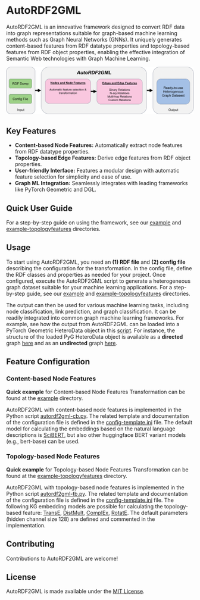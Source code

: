 # AutoRDF2GML

AutoRDF2GML is an innovative framework designed to convert RDF data into graph representations suitable for graph-based machine learning methods such as Graph Neural Networks (GNNs). It uniquely generates content-based features from RDF datatype properties and topology-based features from RDF object properties, enabling the effective integration of Semantic Web technologies with Graph Machine Learning.


![Overview of AutoRDF2GML](autordf2gml-overview.png)

## Key Features

- **Content-based Node Features:** Automatically extract node features from RDF datatype properties.
- **Topology-based Edge Features:** Derive edge features from RDF object properties.
- **User-friendly Interface:** Features a modular design with automatic feature selection for simplicity and ease of use.
- **Graph ML Integration:** Seamlessly integrates with leading frameworks like PyTorch Geometric and DGL.

## Quick User Guide

For a step-by-step guide on using the framework, see our [example](./example) and [example-topologyfeatures](./example/example-topologyfeatures) directories.

## Usage

To start using AutoRDF2GML, you need an **(1) RDF file** and **(2) config file** describing the configuration for the transformation. In the config file, define the RDF classes and properties as needed for your project. Once configured, execute the AutoRDF2GML script to generate a heterogeneous graph dataset suitable for your machine learning applications. For a step-by-step guide, see our [example](./example) and [example-topologyfeatures](./example/example-topologyfeatures) directories.

The output can then be used for various machine learning tasks, including node classification, link prediction, and graph classification. It can be readily integrated into common graph machine learning frameworks. For example, see how the output from AutoRDF2GML can be loaded into a PyTorch Geometric HeteroData object in this [script](./use-with-pyg/create-pyg-heterodata.py). For instance, the structure of the loaded PyG HeteroData object is available as a **directed** graph [here](./use-with-pyg/pyg-heterodata-soa-sw-directed.txt) and as an **undirected** graph [here](./use-with-pyg/pyg-heterodata-soa-sw-undirected.txt).

## Feature Configuration

### Content-based Node Features

**Quick example** for Content-based Node Features Transformation can be found at the [example](./example) directory.

AutoRDF2GML with content-based node features is implemented in the Python script [autordf2gml-cb.py](./content-based-feature/autordf2gml-cb.py). The related template and documentation of the configuration file is defined in the [config-template.ini](./content-based-feature/config-template.ini) file.
The default model for calculating the embeddings based on the natural language descriptions is [SciBERT](https://huggingface.co/allenai/scibert_scivocab_uncased), but also other huggingface BERT variant models (e.g., bert-base) can be used.

### Topology-based Node Features

**Quick example** for Topology-based Node Features Transformation can be found at the [example-topologyfeatures](./example/example-topologyfeatures) directory.

AutoRDF2GML with topology-based node features is implemented in the Python script [autordf2gml-tb.py](./topology-based-feature/autordf2gml-tb.py). The related template and documentation of the configuration file is defined in the [config-template.ini](./topology-based-feature/config-template.ini) file.
The following KG embedding models are possible for calculating the topology-based feature: [TransE](https://pytorch-geometric.readthedocs.io/en/latest/generated/torch_geometric.nn.kge.TransE.html#torch_geometric.nn.kge.TransE), [DistMult](https://pytorch-geometric.readthedocs.io/en/latest/generated/torch_geometric.nn.kge.DistMult.html#torch_geometric.nn.kge.DistMult), [ComplEx](https://pytorch-geometric.readthedocs.io/en/latest/generated/torch_geometric.nn.kge.ComplEx.html#torch_geometric.nn.kge.ComplEx), [RotatE](https://pytorch-geometric.readthedocs.io/en/latest/generated/torch_geometric.nn.kge.RotatE.html#torch_geometric.nn.kge.RotatE). The default parameters (hidden channel size 128) are defined and commented in the implementation. 

## Contributing

Contributions to AutoRDF2GML are welcome!

## License

AutoRDF2GML is made available under the [MIT License](https://opensource.org/licenses/MIT).
